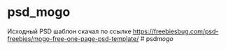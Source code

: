 # psd_mogo
Исходный PSD шаблон скачал по ссылке https://freebiesbug.com/psd-freebies/mogo-free-one-page-psd-template/ 
#   p s d _ m o g o _  
 